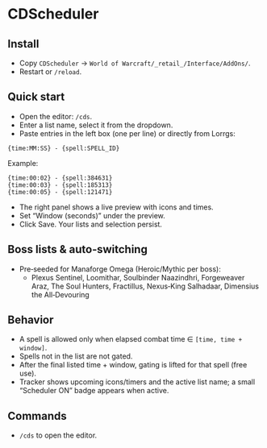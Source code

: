 # CDScheduler

## Install
- Copy `CDScheduler` → `World of Warcraft/_retail_/Interface/AddOns/`.
- Restart or `/reload`.

## Quick start
- Open the editor: `/cds`.
- Enter a list name, select it from the dropdown.
- Paste entries in the left box (one per line) or directly from Lorrgs:

```text
{time:MM:SS} - {spell:SPELL_ID}
```

Example:

```text
{time:00:02} - {spell:384631}
{time:00:03} - {spell:185313}
{time:00:05} - {spell:121471}
```

- The right panel shows a live preview with icons and times.
- Set “Window (seconds)” under the preview.
- Click Save. Your lists and selection persist.

## Boss lists & auto‑switching
- Pre‑seeded for Manaforge Omega (Heroic/Mythic per boss):
  - Plexus Sentinel, Loomithar, Soulbinder Naazindhri, Forgeweaver Araz,
    The Soul Hunters, Fractillus, Nexus‑King Salhadaar, Dimensius the All‑Devouring

## Behavior
- A spell is allowed only when elapsed combat time ∈ `[time, time + window]`.
- Spells not in the list are not gated.
- After the final listed time + window, gating is lifted for that spell (free use).
- Tracker shows upcoming icons/timers and the active list name; a small “Scheduler ON” badge appears when active.

## Commands
- `/cds` to open the editor.


